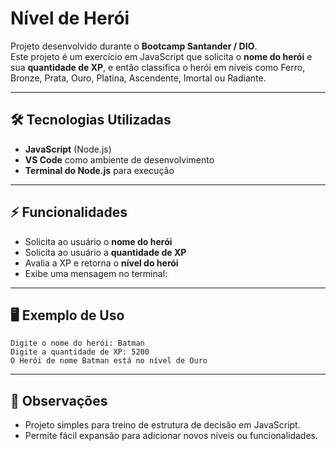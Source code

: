 # Nível de Herói

Projeto desenvolvido durante o **Bootcamp Santander / DIO**.  
Este projeto é um exercício em JavaScript que solicita o **nome do herói** e sua **quantidade de XP**, e então classifica o herói em níveis como Ferro, Bronze, Prata, Ouro, Platina, Ascendente, Imortal ou Radiante.

---

## 🛠 Tecnologias Utilizadas

- **JavaScript** (Node.js)
- **VS Code** como ambiente de desenvolvimento
- **Terminal do Node.js** para execução

---

## ⚡ Funcionalidades

- Solicita ao usuário o **nome do herói**
- Solicita ao usuário a **quantidade de XP**
- Avalia a XP e retorna o **nível do herói**
- Exibe uma mensagem no terminal:

---

## 🖥 Exemplo de Uso
```
Digite o nome do herói: Batman
Digite a quantidade de XP: 5200
O Herói de nome Batman está no nível de Ouro
```

---

## 📌 Observações

- Projeto simples para treino de estrutura de decisão em JavaScript.
- Permite fácil expansão para adicionar novos níveis ou funcionalidades.
